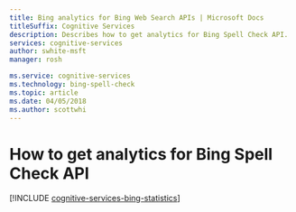```yaml
---
title: Bing analytics for Bing Web Search APIs | Microsoft Docs
titleSuffix: Cognitive Services
description: Describes how to get analytics for Bing Spell Check API. 
services: cognitive-services
author: swhite-msft
manager: rosh

ms.service: cognitive-services
ms.technology: bing-spell-check
ms.topic: article
ms.date: 04/05/2018
ms.author: scottwhi
---
```


# How to get analytics for Bing Spell Check API

[!INCLUDE [cognitive-services-bing-statistics](../../../includes/cognitive-services-bing-statistics.md)]